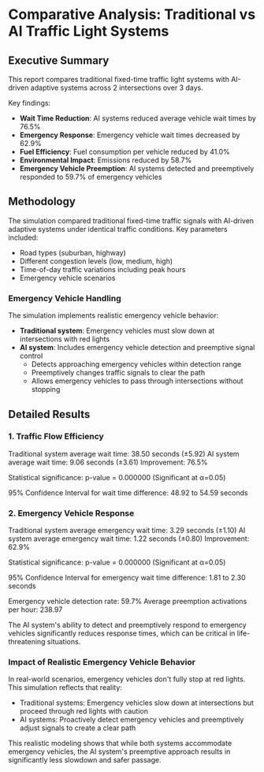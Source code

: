 # Comparative Analysis: Traditional vs AI Traffic Light Systems

## Executive Summary

This report compares traditional fixed-time traffic light systems with AI-driven adaptive systems across 2 intersections over 3 days.

Key findings:
- **Wait Time Reduction**: AI systems reduced average vehicle wait times by 76.5%
- **Emergency Response**: Emergency vehicle wait times decreased by 62.9%
- **Fuel Efficiency**: Fuel consumption per vehicle reduced by 41.0%
- **Environmental Impact**: Emissions reduced by 58.7%
- **Emergency Vehicle Preemption**: AI systems detected and preemptively responded to 59.7% of emergency vehicles

## Methodology

The simulation compared traditional fixed-time traffic signals with AI-driven adaptive systems under identical traffic conditions.
Key parameters included:
- Road types (suburban, highway)
- Different congestion levels (low, medium, high)
- Time-of-day traffic variations including peak hours
- Emergency vehicle scenarios

### Emergency Vehicle Handling
The simulation implements realistic emergency vehicle behavior:
- **Traditional system**: Emergency vehicles must slow down at intersections with red lights
- **AI system**: Includes emergency vehicle detection and preemptive signal control
  - Detects approaching emergency vehicles within detection range
  - Preemptively changes traffic signals to clear the path
  - Allows emergency vehicles to pass through intersections without stopping

## Detailed Results

### 1. Traffic Flow Efficiency

Traditional system average wait time: 38.50 seconds (±5.92)
AI system average wait time: 9.06 seconds (±3.61)
Improvement: 76.5%

Statistical significance: p-value = 0.000000 (Significant at α=0.05)

95% Confidence Interval for wait time difference: 48.92 to 54.59 seconds

### 2. Emergency Vehicle Response

Traditional system average emergency wait time: 3.29 seconds (±1.10)
AI system average emergency wait time: 1.22 seconds (±0.80)
Improvement: 62.9%

Statistical significance: p-value = 0.000000 (Significant at α=0.05)

95% Confidence Interval for emergency wait time difference: 1.81 to 2.30 seconds

Emergency vehicle detection rate: 59.7%
Average preemption activations per hour: 238.97

The AI system's ability to detect and preemptively respond to emergency vehicles significantly reduces response times, which can be critical in life-threatening situations.

### Impact of Realistic Emergency Vehicle Behavior

In real-world scenarios, emergency vehicles don't fully stop at red lights. This simulation reflects that reality:
- Traditional systems: Emergency vehicles slow down at intersections but proceed through red lights with caution
- AI systems: Proactively detect emergency vehicles and preemptively adjust signals to create a clear path

This realistic modeling shows that while both systems accommodate emergency vehicles, the AI system's preemptive approach results in significantly less slowdown and safer passage.